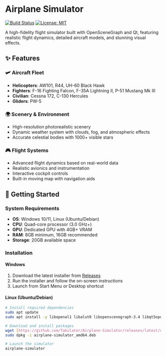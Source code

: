 # Airplane Simulator

[![Build Status](https://github.com/Tabulater/Airplane-Simulator/actions/workflows/build.yml/badge.svg)](https://github.com/Tabulater/Airplane-Simulator/actions)
[![License: MIT](https://img.shields.io/badge/License-MIT-yellow.svg)](https://opensource.org/licenses/MIT)

A high-fidelity flight simulator built with OpenSceneGraph and Qt, featuring realistic flight dynamics, detailed aircraft models, and stunning visual effects.

## ✨ Features

### 🛩️ Aircraft Fleet
- **Helicopters**: AW101, R44, UH-60 Black Hawk
- **Fighters**: F-16 Fighting Falcon, F-35A Lightning II, P-51 Mustang Mk III
- **Civilian**: Cessna 172, C-130 Hercules
- **Gliders**: PW-5

### 🌍 Scenery & Environment
- High-resolution photorealistic scenery
- Dynamic weather system with clouds, fog, and atmospheric effects
- Accurate celestial bodies with 1000+ visible stars

### 🎮 Flight Systems
- Advanced flight dynamics based on real-world data
- Realistic avionics and instrumentation
- Interactive cockpit controls
- Built-in moving map with navigation aids

## 🚀 Getting Started

### System Requirements
- **OS**: Windows 10/11, Linux (Ubuntu/Debian)
- **CPU**: Quad-core processor (3.0 GHz+)
- **GPU**: Dedicated GPU with 4GB+ VRAM
- **RAM**: 8GB minimum, 16GB recommended
- **Storage**: 20GB available space

### Installation

#### Windows
1. Download the latest installer from [Releases](https://github.com/Tabulater/Airplane-Simulator/releases)
2. Run the installer and follow the on-screen instructions
3. Launch from Start Menu or Desktop shortcut

#### Linux (Ubuntu/Debian)
```bash
# Install required dependencies
sudo apt update
sudo apt install -y libopenal1 libalut0 libopenscenegraph-3.4 libqt5opengl5

# Download and install packages
wget [https://github.com/Tabulater/Airplane-Simulator/releases/latest/download/airplane-simulator_amd64.deb](https://github.com/Tabulater/Airplane-Simulator/releases/latest/download/airplane-simulator_amd64.deb)
sudo dpkg -i airplane-simulator_amd64.deb

# Launch the simulator
airplane-simulator